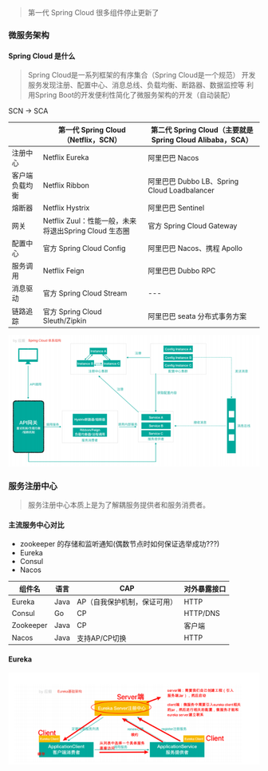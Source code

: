 
> 第一代 Spring Cloud 很多组件停止更新了

### 微服务架构

#### Spring Cloud 是什么

> Spring Cloud是⼀系列框架的有序集合（Spring Cloud是⼀个规范）
> 开发服务发现注册、配置中⼼、消息总线、负载均衡、断路器、数据监控等
> 利⽤Spring Boot的开发便利性简化了微服务架构的开发（⾃动装配）

SCN -> SCA

|  | 第⼀代 Spring Cloud（Netflix，SCN）| 第⼆代 Spring Cloud（主要就是 Spring Cloud Alibaba，SCA）|
| --- | --- | --- |
| 注册中⼼ | Netflix Eureka | 阿⾥巴巴 Nacos |
| 客户端 负载均衡 | Netflix Ribbon | 阿⾥巴巴 Dubbo LB、Spring Cloud Loadbalancer |
| 熔断器|  Netflix Hystrix | 阿⾥巴巴 Sentinel |
| ⽹关 | Netflix Zuul：性能⼀般，未来 将退出Spring Cloud ⽣态圈 | 官⽅ Spring Cloud Gateway |
| 配置中⼼ | 官⽅ Spring Cloud Config | 阿⾥巴巴 Nacos、携程 Apollo |
| 服务调⽤ | Netflix Feign | 阿⾥巴巴 Dubbo RPC |
| 消息驱动 | 官⽅ Spring Cloud Stream | --- |
| 链路追踪 | 官⽅ Spring Cloud Sleuth/Zipkin | 阿⾥巴巴 seata 分布式事务⽅案 |

![Spring Cloud 体系结构](image/030401.png)

### 服务注册中⼼

> 服务注册中⼼本质上是为了解耦服务提供者和服务消费者。

#### 主流服务中⼼对⽐

 - zookeeper 的存储和监听通知(偶数节点时如何保证选举成功???)
 - Eureka
 - Consul
 - Nacos

| 组件名 | 语⾔ | CAP | 对外暴露接⼝ |
| --- | --- | --- | --- |
| Eureka | Java | AP（⾃我保护机制，保证可⽤）| HTTP |
| Consul | Go | CP | HTTP/DNS |
| Zookeeper | Java | CP | 客户端 |
| Nacos | Java | ⽀持AP/CP切换 | HTTP |

#### Eureka

![Eureka 基础架构](image/030402.png)









